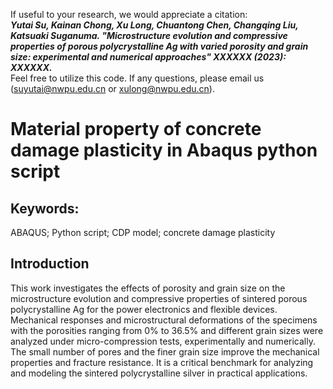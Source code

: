 If useful to your research, we would appreciate a citation:<br>
***Yutai Su, Kainan Chong, Xu Long, Chuantong Chen, Changqing Liu, Katsuaki Suganuma. 
"Microstructure evolution and compressive properties of porous polycrystalline Ag with varied porosity and grain size: experimental and numerical approaches" 
XXXXXX (2023): XXXXXX.***<br>
Feel free to utilize this code. If any questions, please email us (suyutai@nwpu.edu.cn or xulong@nwpu.edu.cn). <br>

# Material property of concrete damage plasticity in Abaqus python script
## Keywords:
ABAQUS; Python script; CDP model; concrete damage plasticity
## Introduction
This work investigates the effects of porosity and grain size on the microstructure evolution and compressive properties of sintered porous polycrystalline Ag for the power electronics and flexible devices. Mechanical responses and microstructural deformations of the specimens with the porosities ranging from 0% to 36.5% and different grain sizes were analyzed under micro-compression tests, experimentally and numerically. The small number of pores and the finer grain size improve the mechanical properties and fracture resistance. It is a critical benchmark for analyzing and modeling the sintered polycrystalline silver in practical applications.
